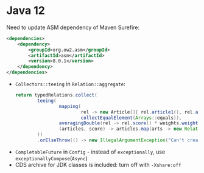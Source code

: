 # Java 12

Need to update ASM dependency of Maven Surefire:

```xml
<dependencies>
	<dependency>
		<groupId>org.ow2.asm</groupId>
		<artifactId>asm</artifactId>
		<version>8.0.1</version>
	</dependency>
</dependencies>
```

* `Collectors::teeing` in `Relation::aggregate`:
	```java
	return typedRelations.collect(
			teeing(
					mapping(
							rel -> new Article[]{ rel.article1(), rel.article2() },
							collectEqualElement(Arrays::equals)),
					averagingDouble(rel -> rel.score() * weights.weightOf(rel.type())),
					(articles, score) -> articles.map(arts -> new Relation(arts[0], arts[1], round(score)))
			))
			.orElseThrow(() -> new IllegalArgumentException("Can't create relation from zero typed relations."));
	```
* `CompletableFuture` in `Config` - instead of `exceptionally`, use `exceptionallyCompose​`(`Async`)
* CDS archive for JDK classes is included: turn off with `-Xshare:off`
